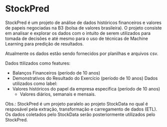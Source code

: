 # StockPred

StockPred é um projeto de análise de dados históricos financeiros e valores de papeis negociadas na B3 (bolsa de valores brasileira).
O projeto consiste em analisar e explorar os dados com o intuito de serem utilizados para tomada de decisões e até mesmo para o uso de técnicas de Machine Learning para predição de resultados.

Atualmente os dados estão sendo fornecidos por planilhas e arquivos csv. 

Dados ttilizados como features:
  * Balanços Financeiros (período de 10 anos)
  * Demonstrativos do Resultado do Exercício (período de 10 anos)
Dados utilizados como label:
  * Valores históricos do papel da empresa especifica (período de 10 anos)
    * Valores diários, semanais e mensais.

Obs.: StockPred é um projeto paralelo ao projeto StockData no qual é resposável pela extração, transformação e carregamento de dados (ETL).
Os dados coletados pelo StockData serão posteriormente utilizados pelo StockPred.
